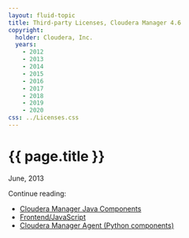 ```yaml
---
layout: fluid-topic
title: Third-party Licenses, Cloudera Manager 4.6
copyright:
  holder: Cloudera, Inc.
  years:
    - 2012
    - 2013
    - 2014
    - 2015
    - 2016
    - 2017
    - 2018
    - 2019
    - 2020
css: ../Licenses.css
---
```

# {{ page.title }}

June, 2013

Continue reading:

* [Cloudera Manager Java Components](ctpl_topic_4_2.html)
* [Frontend/JavaScript](ctpl_topic_4_3.html)
* [Cloudera Manager Agent (Python components)](ctpl_topic_4_4.html)
